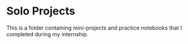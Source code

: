 # Solo Projects

This is a folder containing mini-projects and practice notebooks that I completed during my internship.